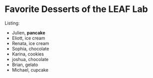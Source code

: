 # Favorite Desserts of the LEAF Lab

Listing:
- Julien, **pancake**
- Eliott, ice cream
- Renata, ice cream
- Sophia, chocolate
- Karina, cookies
- joshua, chocolate
- Brian, gelato
- Michael, cupcake

